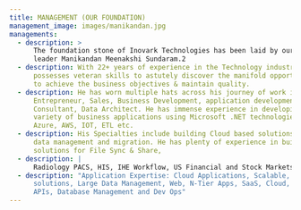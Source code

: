 ```yaml
---
title: MANAGEMENT (OUR FOUNDATION)
management_image: images/manikandan.jpg
managements:
  - description: >
      The foundation stone of Inovark Technologies has been laid by our dynamic
      leader Manikandan Meenakshi Sundaram.2
  - description: With 22+ years of experience in the Technology industry, Mani
      possesses veteran skills to astutely discover the manifold opportunities
      to achieve the business objectives & maintain quality.
  - description: He has worn multiple hats across his journey of work including
      Entrepreneur, Sales, Business Development, application development,
      Consultant, Data Architect. He has immense experience in developing wide
      variety of business applications using Microsoft .NET technologies, Java,
      Azure, AWS, IOT, ETL etc.
  - description: His Specialties include building Cloud based solutions and large
      data management and migration. He has plenty of experience in building
      solutions for File Sync & Share,
  - description: |
      Radiology PACS, HIS, IHE Workflow, US Financial and Stock Markets
  - description: "Application Expertise: Cloud Applications, Scalable, High Traffic
      solutions, Large Data Management, Web, N-Tier Apps, SaaS, Cloud, ETL,
      APIs, Database Management and Dev Ops"
---
```

